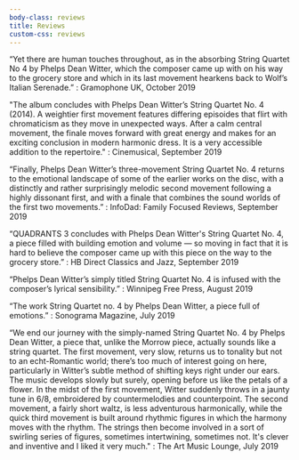 ```yaml
---
body-class: reviews
title: Reviews
custom-css: reviews
---
```


“Yet there are human touches throughout, as in the absorbing String Quartet No 4 by Phelps Dean Witter, which the composer came up with on his way to the grocery store and which in its last movement hearkens back to Wolf’s Italian Serenade.”
: Gramophone UK, October 2019

"The album concludes with Phelps Dean Witter’s String Quartet No. 4 (2014).  A weightier first movement features differing episoides that flirt with chromaticism as they move in unexpected ways.  After a calm central movement, the finale moves forward with great energy and makes for an exciting conclusion in modern harmonic dress.  It is a very accessible addition to the repertoire."
: Cinemusical, September 2019

“Finally, Phelps Dean Witter’s three-movement String Quartet No. 4 returns to the emotional landscape of some of the earlier works on the disc, with a distinctly and rather surprisingly melodic second movement following a highly dissonant first, and with a finale that combines the sound worlds of the first two movements.”
: InfoDad: Family Focused Reviews, September 2019

“QUADRANTS 3 concludes with Phelps Dean Witter's String Quartet No. 4, a piece filled with building emotion and volume — so moving in fact that it is hard to believe the composer came up with this piece on the way to the grocery store.”
: HB Direct Classics and Jazz, September 2019

“Phelps Dean Witter’s simply titled String Quartet No. 4 is infused with the composer’s lyrical sensibility.”
: Winnipeg Free Press, August 2019

“The work String Quartet no. 4 by Phelps Dean Witter, a piece full of emotions.”
: Sonograma Magazine, July  2019

“We end our journey with the simply-named String Quartet No. 4 by Phelps Dean Witter, a piece that, unlike the Morrow piece, actually sounds like a string quartet. The first movement, very slow, returns us to tonality but not to an echt-Romantic world; there’s too much of interest going on here, particularly in Witter’s subtle method of shifting keys right under our ears. The music develops slowly but surely, opening before us like the petals of a flower. In the midst of the first movement, Witter suddenly throws in a jaunty tune in 6/8, embroidered by countermelodies and counterpoint. The second movement, a fairly short waltz, is less adventurous harmonically, while the quick third movement is built around rhythmic figures in which the harmony moves with the rhythm. The strings then become involved in a sort of swirling series of figures, sometimes intertwining, sometimes not. It's clever and inventive and I liked it very much."
: The Art Music Lounge, July 2019
